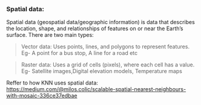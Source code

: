### Spatial data: 
Spatial data (geospatial data/geographic information) is data that describes the location, shape, and relationships of features on or near the Earth’s surface.
There are two main types:
> Vector data: Uses points, lines, and polygons to represent features. Eg- A point for a bus stop, A line for a road etc

> Raster data: Uses a grid of cells (pixels), where each cell has a value. Eg- Satellite images,Digital elevation models, Temperature maps

Reffer to how KNN uses spatial data: https://medium.com/@milos.colic/scalable-spatial-nearest-neighbours-with-mosaic-336ce37edbae
